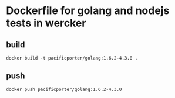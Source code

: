 # Dockerfile for golang and nodejs tests in wercker

## build

```
docker build -t pacificporter/golang:1.6.2-4.3.0 .
```

## push

```
docker push pacificporter/golang:1.6.2-4.3.0
```
